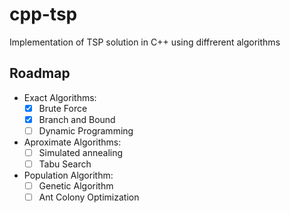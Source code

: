 # cpp-tsp

Implementation of TSP solution in C++ using diffrerent algorithms


## Roadmap

-  Exact Algorithms:
    - [x] Brute Force
    - [x] Branch and Bound
    - [ ] Dynamic Programming
- Aproximate Algorithms:
    - [ ] Simulated annealing
    - [ ] Tabu Search
- Population Algorithm:
    - [ ] Genetic Algorithm
    - [ ] Ant Colony Optimization